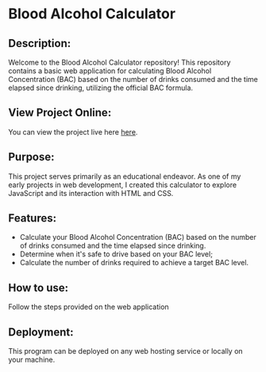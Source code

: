 # Blood Alcohol Calculator

## Description:

Welcome to the Blood Alcohol Calculator repository! This repository contains a basic web application for calculating Blood Alcohol Concentration (BAC) based on the number of drinks consumed and the time elapsed since drinking, utilizing the official BAC formula.

## View Project Online:

You can view the project live here [here](https://www.example.com).

## Purpose:

This project serves primarily as an educational endeavor. As one of my early projects in web development, I created this calculator to explore JavaScript and its interaction with HTML and CSS.

## Features:

- Calculate your Blood Alcohol Concentration (BAC) based on the number of drinks consumed and the time elapsed since drinking.
- Determine when it's safe to drive based on your BAC level;
- Calculate the number of drinks required to achieve a target BAC level.

## How to use:

Follow the steps provided on the web application

## Deployment:

This program can be deployed on any web hosting service or locally on your machine.
